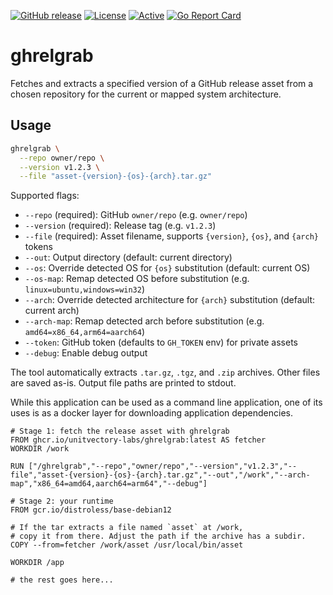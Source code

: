 [![GitHub release](https://img.shields.io/github/release/UnitVectorY-Labs/ghrelgrab.svg)](https://github.com/UnitVectorY-Labs/ghrelgrab/releases/latest) [![License](https://img.shields.io/badge/license-MIT-blue)](https://opensource.org/licenses/MIT) [![Active](https://img.shields.io/badge/Status-Active-green)](https://guide.unitvectorylabs.com/bestpractices/status/#active) [![Go Report Card](https://goreportcard.com/badge/github.com/UnitVectorY-Labs/ghrelgrab)](https://goreportcard.com/report/github.com/UnitVectorY-Labs/ghrelgrab)

# ghrelgrab

Fetches and extracts a specified version of a GitHub release asset from a chosen repository for the current or mapped system architecture.

## Usage

```bash
ghrelgrab \
  --repo owner/repo \
  --version v1.2.3 \
  --file "asset-{version}-{os}-{arch}.tar.gz"
```

Supported flags:

- `--repo` (required): GitHub `owner/repo` (e.g. `owner/repo`)
- `--version` (required): Release tag (e.g. `v1.2.3`)
- `--file` (required): Asset filename, supports `{version}`, `{os}`, and `{arch}` tokens
- `--out`: Output directory (default: current directory)
- `--os`: Override detected OS for `{os}` substitution (default: current OS)
- `--os-map`: Remap detected OS before substitution (e.g. `linux=ubuntu,windows=win32`)
- `--arch`: Override detected architecture for `{arch}` substitution (default: current arch)
- `--arch-map`: Remap detected arch before substitution (e.g. `amd64=x86_64,arm64=aarch64`)
- `--token`: GitHub token (defaults to `GH_TOKEN` env) for private assets
- `--debug`: Enable debug output

The tool automatically extracts `.tar.gz`, `.tgz`, and `.zip` archives. Other files are saved as-is. Output file paths are printed to stdout.


While this application can be used as a command line application, one of its uses is as a docker layer for downloading application dependencies.

```
# Stage 1: fetch the release asset with ghrelgrab 
FROM ghcr.io/unitvectory-labs/ghrelgrab:latest AS fetcher
WORKDIR /work

RUN ["/ghrelgrab","--repo","owner/repo","--version","v1.2.3","--file","asset-{version}-{os}-{arch}.tar.gz","--out","/work","--arch-map","x86_64=amd64,aarch64=arm64","--debug"]

# Stage 2: your runtime
FROM gcr.io/distroless/base-debian12

# If the tar extracts a file named `asset` at /work,
# copy it from there. Adjust the path if the archive has a subdir.
COPY --from=fetcher /work/asset /usr/local/bin/asset

WORKDIR /app

# the rest goes here...
```
